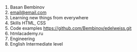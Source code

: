1. Basan Bembinov
2. email@email.com
3. Learning new things from everywhere
4. Skills HTML, CSS
5. Code examples https://github.com/Bembinov/edelweiss.git
6. htmlacademy.ru
7. Engineering
8. English Intermediate level
